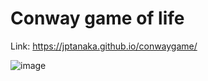 # Conway game of life
Link: https://jptanaka.github.io/conwaygame/

![image](https://user-images.githubusercontent.com/82896115/209241050-27e0ac42-e59a-4bf7-9e92-9c6407443350.png)

